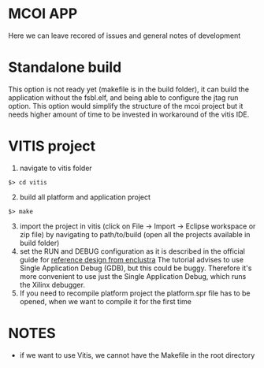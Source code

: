 # MCOI APP
Here we can leave recored of issues and general notes of development 

# Standalone build
This option is not ready yet (makefile is in the build folder), it can build
the application without the fsbl.elf, and being able to configure the jtag run
option. This option would simplify the structure of the mcoi project but it
needs higher amount of time to be invested in workaround of the vitis IDE. 

# VITIS project
1. navigate to vitis folder
```
$> cd vitis
```

2. build all platform and application project
```
$> make
```

3. import the project in vitis (click on File -> Import -> Eclipse workspace or
   zip file) by navigating to path/to/build (open all the projects available in
   build folder)
4. set the RUN and DEBUG configuration as it is described in the official guide
   for [reference design from enclustra](https://github.com/enclustra/Mercury_XU5_PE1_Reference_Design/tree/master/reference_design/doc)
   The tutorial advises to use Single Application Debug (GDB), but this could
   be buggy. Therefore it's more convenient to use just the Single Application
   Debug, which runs the Xilinx debugger. 
5. If you need to recompile platform project the platform.spr file has to be
   opened, when we want to compile it for the first time

# NOTES 
* if we want to use Vitis, we cannot have the Makefile in the root directory
